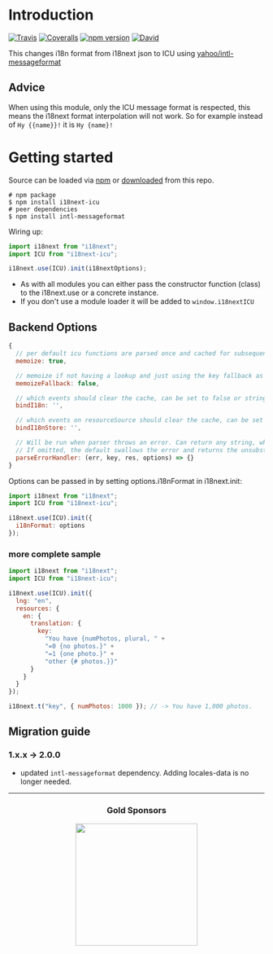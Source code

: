 # Introduction

[![Travis](https://img.shields.io/travis/i18next/i18next-icu/master.svg?style=flat-square)](https://travis-ci.org/i18next/i18next-icu)
[![Coveralls](https://img.shields.io/coveralls/i18next/i18next-icu/master.svg?style=flat-square)](https://coveralls.io/github/i18next/i18next-icu)
[![npm version](https://img.shields.io/npm/v/i18next-icu.svg?style=flat-square)](https://www.npmjs.com/package/i18next-icu)
[![David](https://img.shields.io/david/i18next/i18next-icu.svg?style=flat-square)](https://david-dm.org/i18next/i18next-icu)

This changes i18n format from i18next json to ICU using [yahoo/intl-messageformat](https://github.com/yahoo/intl-messageformat)

## Advice

When using this module, only the ICU message format is respected, this means the i18next format interpolation will not work.
So for example instead of `Hy {{name}}!` it is `Hy {name}!`

# Getting started

Source can be loaded via [npm](https://www.npmjs.com/package/i18next-icu) or [downloaded](https://github.com/i18next/i18next-icu/blob/master/i18nextICU.min.js) from this repo.

```
# npm package
$ npm install i18next-icu
# peer dependencies
$ npm install intl-messageformat
```

Wiring up:

```js
import i18next from "i18next";
import ICU from "i18next-icu";

i18next.use(ICU).init(i18nextOptions);
```

- As with all modules you can either pass the constructor function (class) to the i18next.use or a concrete instance.
- If you don't use a module loader it will be added to `window.i18nextICU`

## Backend Options

```js
{
  // per default icu functions are parsed once and cached for subsequent calls
  memoize: true,

  // memoize if not having a lookup and just using the key fallback as value
  memoizeFallback: false,

  // which events should clear the cache, can be set to false or string of events separated by " "
  bindI18n: '',

  // which events on resourceSource should clear the cache, can be set to false or string of events separated by " "
  bindI18nStore: '',

  // Will be run when parser throws an error. Can return any string, which can be used as a fallback, in case of broken translation.
  // If omitted, the default swallows the error and returns the unsubstituted string (res)
  parseErrorHandler: (err, key, res, options) => {}
}
```

Options can be passed in by setting options.i18nFormat in i18next.init:

```js
import i18next from "i18next";
import ICU from "i18next-icu";

i18next.use(ICU).init({
  i18nFormat: options
});
```

### more complete sample

```js
import i18next from "i18next";
import ICU from "i18next-icu";

i18next.use(ICU).init({
  lng: "en",
  resources: {
    en: {
      translation: {
        key:
          "You have {numPhotos, plural, " +
          "=0 {no photos.}" +
          "=1 {one photo.}" +
          "other {# photos.}}"
      }
    }
  }
});

i18next.t("key", { numPhotos: 1000 }); // -> You have 1,000 photos.
```

## Migration guide

### 1.x.x -> 2.0.0

- updated `intl-messageformat` dependency. Adding locales-data is no longer needed.

---

<h3 align="center">Gold Sponsors</h3>

<p align="center">
  <a href="https://locize.com/" target="_blank">
    <img src="https://raw.githubusercontent.com/i18next/i18next/master/assets/locize_sponsor_240.gif" width="240px">
  </a>
</p>
